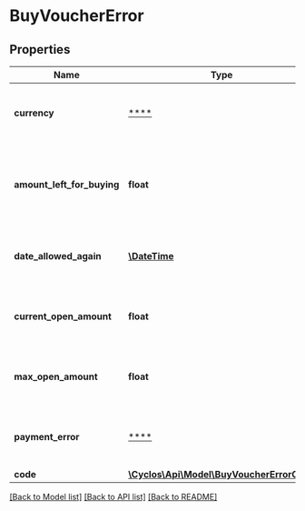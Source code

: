 # BuyVoucherError

## Properties
Name | Type | Description | Notes
------------ | ------------- | ------------- | -------------
**currency** | [****](.md) | Currency reference. Only if &#x60;code&#x60; is &#x60;maxAmountForPeriod&#x60; or &#x60;maxTotalOpenAmount&#x60; | [optional] 
**amount_left_for_buying** | **float** | Indicates the maximum amount the user can buy this time without exceeding the maximum. Only if &#x60;code&#x60; is &#x60;maxAmountForPeriod&#x60;. | [optional] 
**date_allowed_again** | [**\DateTime**](\DateTime.md) | Indicates the date this user will be able to buy vouchers again for this type. Only if &#x60;code&#x60; is &#x60;maxAmountForPeriod&#x60;. | [optional] 
**current_open_amount** | **float** | Indicates the current total amount that is open. Only if &#x60;code&#x60; is &#x60;maxOpenAmount&#x60; or &#x60;maxTotalOpenAmount&#x60;. | [optional] 
**max_open_amount** | **float** | Indicates the maximum total open amount. Only if &#x60;code&#x60; is &#x60;maxOpenAmount&#x60; or &#x60;maxTotalOpenAmount&#x60;. | [optional] 
**payment_error** | [****](.md) | The &#x60;PaymentError&#x60; generated when the voucher payment was being created. Only if &#x60;code&#x60; is &#x60;payment&#x60;. | [optional] 
**code** | [**\Cyclos\Api\Model\BuyVoucherErrorCode**](BuyVoucherErrorCode.md) |  | [optional] 

[[Back to Model list]](../../README.md#documentation-for-models) [[Back to API list]](../../README.md#documentation-for-api-endpoints) [[Back to README]](../../README.md)

